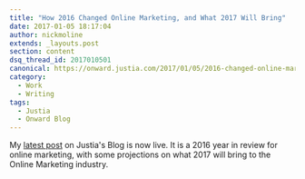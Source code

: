 ```yaml
---
title: "How 2016 Changed Online Marketing, and What 2017 Will Bring"
date: 2017-01-05 18:17:04
author: nickmoline
extends: _layouts.post
section: content
dsq_thread_id: 2017010501
canonical: https://onward.justia.com/2017/01/05/2016-changed-online-marketing-2017-will-bring/
category:
  - Work
  - Writing
tags:
  - Justia
  - Onward Blog
---
```

My [latest post](https://onward.justia.com/2017/01/05/2016-changed-online-marketing-2017-will-bring/) on Justia's Blog is now live.  It is a 2016 year in review for online marketing, with some projections on what 2017 will bring to the Online Marketing industry.
